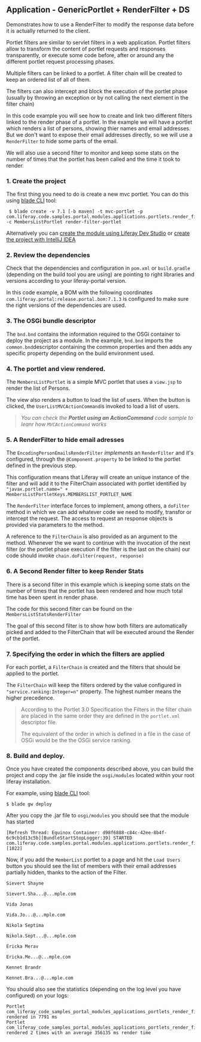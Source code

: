 <!--TODO: This file has been moved into the tutorials area within Liferay developer docs. 
    It's kept here until the PR in liferay-docs repo is merged and the tutorial steps are online 
    -->
## Application - GenericPortlet + RenderFilter + DS 

Demonstrates how to use a RenderFilter to modify the response data before it is actually returned to the client.

Portlet filters are similar to servlet filters in a web application. 
Portlet filters allow to transform the content of portlet requests and responses transparently, or execute some code before, after or around any the different portlet request processing phases. 

Multiple filters can be linked to a portlet. A filter chain will be created to keep an ordered list of all of them. 

The filters can also intercept and block the execution of the portlet phase (usually by throwing an exception or by not calling the next element in the filter chain)

In this code example you will see how to create and link two different filters linked to the render phase of a portlet. In the example we will have a portlet which renders a list of persons, showing thier names and email addresses. But we don't want to expose their email addresses directly, so we will use a `RenderFilter` to hide some parts of the email.

We will also use a second filter to monitor and keep some stats on the number of times that the portlet has been called and the time it took to render.

### 1. Create the project

The first thing you need to do is create a new mvc portlet. You can do this using [blade CLI](https://portal.liferay.dev/docs/7-2/tutorials/-/knowledge_base/t/blade-cli) tool:

```
 $ blade create -v 7.1 [-b maven] -t mvc-portlet -p com.liferay.code.samples.portal.modules.applications.portlets.render_filter -c MembersListPortlet render-filter-portlet
 ```

 Alternatively you can [create the module using Liferay Dev Studio](https://portal.liferay.dev/docs/7-2/tutorials/-/knowledge_base/t/creating-modules-with-liferay-ide) or [create the project with IntelliJ IDEA](https://portal.liferay.dev/docs/7-2/tutorials/-/knowledge_base/t/creating-projects-with-intellij-idea)

 ### 2. Review the dependencies

 Check that the dependencies and configuration in `pom.xml` or `build.gradle` (depending on the build tool you are using) are pointing to right libraries and versions according to your liferay-portal version.

 In this code example, a BOM with the following coordinates `com.liferay.portal:release.portal.bom:7.1.3` is configured to make sure the right versions of the dependencies are used.

### 3. The OSGi bundle descriptor

The `bnd.bnd` contains the information required to the OSGi container to deploy the project as a module. In the example, `bnd.bnd` imports the `common.bnd`descriptor containing the common properties and then adds any specific property depending on the build environment used.

### 4. The portlet and view rendered.

The `MembersListPortlet` is a simple MVC portlet that uses a `view.jsp` to render the list of Persons.

The view also renders a button to load the list of users. When the button is clicked, the `UserListMVCActionCommand`is invoked to load a list of users.

> _You can check the **Portlet using an ActionCommand** code sample to leanr how `MVCActionCommand` works_

### 5. A RenderFilter to hide email adresses

The `EncodingPersonEmailsRenderFilter` *implements* an `RenderFilter` and it's configured, through the `@Component.property` to be linked to the portlet defined in the previous step.

This configuration means that Liferay will create an unique instance of the filter and will add it to the FilterChain associated with portlet identified by `"javax.portlet.name=" + MembersListPortletKeys.MEMBERSLIST_PORTLET_NAME`

The `RenderFilter` interface forces to implement, among others, a `doFilter` method in which we can add whatever code we need to modify, transfor or intercept the request. The access to request an response objects is provided via parameters to the method.

A reference to the `FilterChain` is also provided as an argument to the method. Whenever the we want to continue with the invocation of the next filter (or the portlet phase execution if the filter is the last on the chain) our code should invoke `chain.doFilter(request, response)`

### 6. A Second Render filter to keep Render Stats

There is a second filter in this example which is keeping some stats on the number of times that the portlet has been rendered and how much total time has been spent in render phase.

The code for this second filter can be found on the `MembersListStatsRenderFilter`

The goal of this second filter is to show how both filters are automatically picked and added to the FilterChain that will be executed around the Render of the portlet.

### 7. Specifying the order in which the filters are applied
For each portlet, a `FilterChain` is created and the filters that should be applied to the portlet.

The `FilterChain` will keep the filters ordered by the  value configured in `"service.ranking:Integer=n"` property. The highest number means the higher precedence.

> According to the Portlet 3.0 Specification the Filters in the filter chain are placed in the same order they are defined in the `portlet.xml` descriptor file. 
>
> The equivalent of the order in which is defined in a file in the case of OSGi would be the the OSGi service ranking. 

 
### 8. Build and deploy.

Once you have created the components described above, you can build the project and copy the .jar file inside the `osgi/modules` located within your root liferay installation.

For example, using [blade CLI](https://portal.liferay.dev/docs/7-2/tutorials/-/knowledge_base/t/blade-cli) tool:

```
$ blade gw deploy
```

After you copy the .jar file to `osgi/modules` you should see that the module has started

```
[Refresh Thread: Equinox Container: d98f6888-c84c-42ee-8b4f-6c9cb1d13c5b][BundleStartStopLogger:39] STARTED com.liferay.code.samples.portal.modules.applications.portlets.render_filter_1.0.0 [1022]
```

Now, if you add the `MemberList` portlet to a page and hit the `Load Users` button you should see the list of members with their email addresses partially hidden, thanks to the action of the Filter.

```
Sievert Shayne

Sievert.Sha...@...mple.com

Vida Jonas

Vida.Jo...@...mple.com

Nikola Septima

Nikola.Sept...@...mple.com

Ericka Merav

Ericka.Me...@...mple.com

Kennet Brandr

Kennet.Bra...@...mple.com
```

You should also see the statistics (depending on the log level you have configured) on your logs:

```
Portlet com_liferay_code_samples_portal_modules_applications_portlets_render_filter_MembersListPortlet rendered in 7791 ms
Portlet com_liferay_code_samples_portal_modules_applications_portlets_render_filter_MembersListPortlet rendered 2 times with an average 356135 ms render time
```

